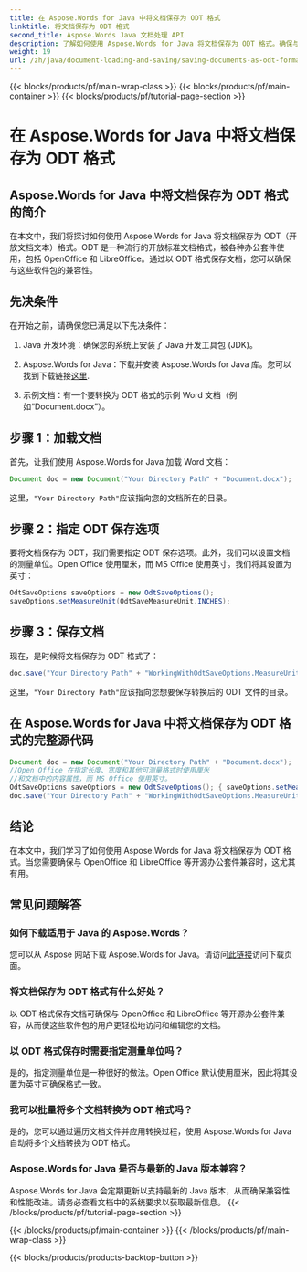 ```yaml
---
title: 在 Aspose.Words for Java 中将文档保存为 ODT 格式
linktitle: 将文档保存为 ODT 格式
second_title: Aspose.Words Java 文档处理 API
description: 了解如何使用 Aspose.Words for Java 将文档保存为 ODT 格式。确保与开源办公套件兼容。
weight: 19
url: /zh/java/document-loading-and-saving/saving-documents-as-odt-format/
---
```


{{< blocks/products/pf/main-wrap-class >}}
{{< blocks/products/pf/main-container >}}
{{< blocks/products/pf/tutorial-page-section >}}

# 在 Aspose.Words for Java 中将文档保存为 ODT 格式


## Aspose.Words for Java 中将文档保存为 ODT 格式的简介

在本文中，我们将探讨如何使用 Aspose.Words for Java 将文档保存为 ODT（开放文档文本）格式。ODT 是一种流行的开放标准文档格式，被各种办公套件使用，包括 OpenOffice 和 LibreOffice。通过以 ODT 格式保存文档，您可以确保与这些软件包的兼容性。

## 先决条件

在开始之前，请确保您已满足以下先决条件：

1. Java 开发环境：确保您的系统上安装了 Java 开发工具包 (JDK)。

2.  Aspose.Words for Java：下载并安装 Aspose.Words for Java 库。您可以找到下载链接[这里](https://releases.aspose.com/words/java/).

3. 示例文档：有一个要转换为 ODT 格式的示例 Word 文档（例如“Document.docx”）。

## 步骤 1：加载文档

首先，让我们使用 Aspose.Words for Java 加载 Word 文档：

```java
Document doc = new Document("Your Directory Path" + "Document.docx");
```

这里，`"Your Directory Path"`应该指向您的文档所在的目录。

## 步骤 2：指定 ODT 保存选项

要将文档保存为 ODT，我们需要指定 ODT 保存选项。此外，我们可以设置文档的测量单位。Open Office 使用厘米，而 MS Office 使用英寸。我们将其设置为英寸：

```java
OdtSaveOptions saveOptions = new OdtSaveOptions();
saveOptions.setMeasureUnit(OdtSaveMeasureUnit.INCHES);
```

## 步骤 3：保存文档

现在，是时候将文档保存为 ODT 格式了：

```java
doc.save("Your Directory Path" + "WorkingWithOdtSaveOptions.MeasureUnit.odt", saveOptions);
```

这里，`"Your Directory Path"`应该指向您想要保存转换后的 ODT 文件的目录。

## 在 Aspose.Words for Java 中将文档保存为 ODT 格式的完整源代码

```java
Document doc = new Document("Your Directory Path" + "Document.docx");
//Open Office 在指定长度、宽度和其他可测量格式时使用厘米
//和文档中的内容属性，而 MS Office 使用英寸。
OdtSaveOptions saveOptions = new OdtSaveOptions(); { saveOptions.setMeasureUnit(OdtSaveMeasureUnit.INCHES); }
doc.save("Your Directory Path" + "WorkingWithOdtSaveOptions.MeasureUnit.odt", saveOptions);
```

## 结论

在本文中，我们学习了如何使用 Aspose.Words for Java 将文档保存为 ODT 格式。当您需要确保与 OpenOffice 和 LibreOffice 等开源办公套件兼容时，这尤其有用。

## 常见问题解答

### 如何下载适用于 Java 的 Aspose.Words？

您可以从 Aspose 网站下载 Aspose.Words for Java。请访问[此链接](https://releases.aspose.com/words/java/)访问下载页面。

### 将文档保存为 ODT 格式有什么好处？

以 ODT 格式保存文档可确保与 OpenOffice 和 LibreOffice 等开源办公套件兼容，从而使这些软件包的用户更轻松地访问和编辑您的文档。

### 以 ODT 格式保存时需要指定测量单位吗？

是的，指定测量单位是一种很好的做法。Open Office 默认使用厘米，因此将其设置为英寸可确保格式一致。

### 我可以批量将多个文档转换为 ODT 格式吗？

是的，您可以通过遍历文档文件并应用转换过程，使用 Aspose.Words for Java 自动将多个文档转换为 ODT 格式。

### Aspose.Words for Java 是否与最新的 Java 版本兼容？

Aspose.Words for Java 会定期更新以支持最新的 Java 版本，从而确保兼容性和性能改进。请务必查看文档中的系统要求以获取最新信息。
{{< /blocks/products/pf/tutorial-page-section >}}

{{< /blocks/products/pf/main-container >}}
{{< /blocks/products/pf/main-wrap-class >}}

{{< blocks/products/products-backtop-button >}}

